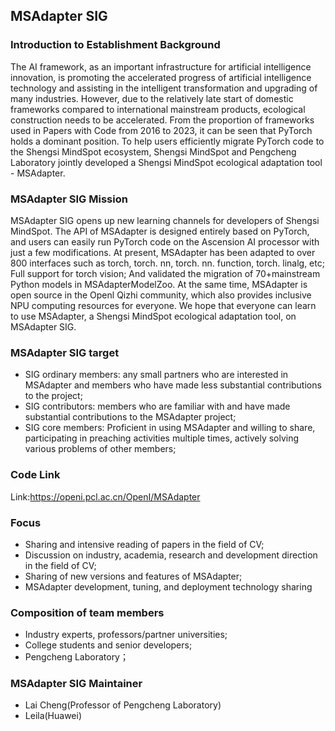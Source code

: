## MSAdapter SIG

### Introduction to Establishment Background

The AI framework, as an important infrastructure for artificial intelligence innovation, is promoting the accelerated progress of artificial intelligence technology and assisting in the intelligent transformation and upgrading of many industries. However, due to the relatively late start of domestic frameworks compared to international mainstream products, ecological construction needs to be accelerated. From the proportion of frameworks used in Papers with Code from 2016 to 2023, it can be seen that PyTorch holds a dominant position. To help users efficiently migrate PyTorch code to the Shengsi MindSpot ecosystem, Shengsi MindSpot and Pengcheng Laboratory jointly developed a Shengsi MindSpot ecological adaptation tool - MSAdapter.

### MSAdapter SIG Mission

MSAdapter SIG opens up new learning channels for developers of Shengsi MindSpot. The API of MSAdapter is designed entirely based on PyTorch, and users can easily run PyTorch code on the Ascension AI processor with just a few modifications. At present, MSAdapter has been adapted to over 800 interfaces such as torch, torch. nn, torch. nn. function, torch. linalg, etc; Full support for torch vision; And validated the migration of 70+mainstream Python models in MSAdapterModelZoo. At the same time, MSAdapter is open source in the Openl Qizhi community, which also provides inclusive NPU computing resources for everyone. We hope that everyone can learn to use MSAdapter, a Shengsi MindSpot ecological adaptation tool, on MSAdapter SIG.

### MSAdapter SIG target

- SIG ordinary members: any small partners who are interested in MSAdapter and members who have made less substantial contributions to the project;
- SIG contributors: members who are familiar with and have made substantial contributions to the MSAdapter project;
- SIG core members: Proficient in using MSAdapter and willing to share, participating in preaching activities multiple times, actively solving various problems of other members;

### Code Link

Link:https://openi.pcl.ac.cn/OpenI/MSAdapter

### Focus

- Sharing and intensive reading of papers in the field of CV;
- Discussion on industry, academia, research and development direction in the field of CV;
- Sharing of new versions and features of MSAdapter;
- MSAdapter development, tuning, and deployment technology sharing

### Composition of team members

- Industry experts, professors/partner universities;
- College students and senior developers;
- Pengcheng Laboratory；

### MSAdapter SIG Maintainer

- Lai Cheng(Professor of Pengcheng Laboratory)
- Leila(Huawei)
